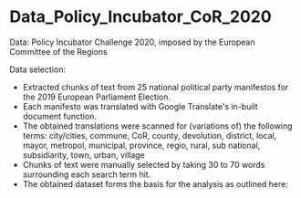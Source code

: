 # Data_Policy_Incubator_CoR_2020
Data: Policy Incubator Challenge 2020, imposed by the European Committee of the Regions 

Data selection:
- Extracted chunks of text from 25 national political party manifestos for the 2019 European Parliament Election.
- Each manifesto was translated with Google Translate's in-built document function.
- The obtained translations were scanned for (variations of) the following terms: city/cities, commune, CoR, county, devolution, district, local, mayor, metropol, municipal, province, regio, rural, sub national, subsidiarity, town, urban, village
- Chunks of text were manually selected by taking 30 to 70 words surrounding each search term hit. 
- The obtained dataset forms the basis for the analysis as outlined here:
